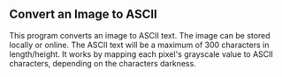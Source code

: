 ## Convert an Image to ASCII
This program converts an image to ASCII text. The image can be stored locally or online. The ASCII text will be a maximum of 300 characters in length/height. It works by mapping each pixel's grayscale value to ASCII characters, depending on the characters darkness.
